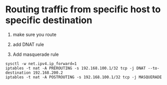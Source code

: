 # Routing traffic from specific host to specific destination

1. make sure you route

2.  add DNAT rule

3.  Add masquerade rule

```
sysctl -w net.ipv4.ip_forward=1
iptables -t nat -A PREROUTING -s 192.168.100.1/32 tcp -j DNAT --to-destination 192.168.200.2
iptables -t nat -A POSTROUTING -s 192.168.100.1/32 tcp -j MASQUERADE
```
